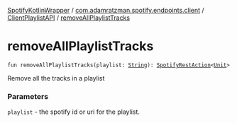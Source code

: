 [SpotifyKotlinWrapper](../../index.md) / [com.adamratzman.spotify.endpoints.client](../index.md) / [ClientPlaylistAPI](index.md) / [removeAllPlaylistTracks](./remove-all-playlist-tracks.md)

# removeAllPlaylistTracks

`fun removeAllPlaylistTracks(playlist: `[`String`](https://kotlinlang.org/api/latest/jvm/stdlib/kotlin/-string/index.html)`): `[`SpotifyRestAction`](../../com.adamratzman.spotify.main/-spotify-rest-action/index.md)`<`[`Unit`](https://kotlinlang.org/api/latest/jvm/stdlib/kotlin/-unit/index.html)`>`

Remove all the tracks in a playlist

### Parameters

`playlist` - the spotify id or uri for the playlist.